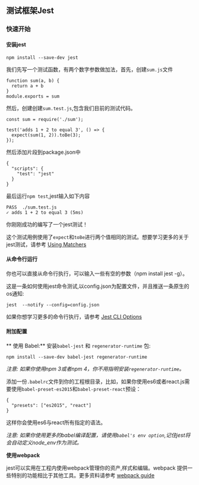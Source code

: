## 测试框架Jest

### 快速开始
#### 安装jest
```
npm install --save-dev jest
```

我们先写一个测试函数，有两个数字参数做加法，首先，创建`sum.js`文件
```
function sum(a, b) {
  return a + b
}
module.exports = sum
```

然后，创建创建`sum.test.js`,包含我们目前的测试代码。
```
const sum = require('./sum');

test('adds 1 + 2 to equal 3', () => {
  expect(sum(1, 2)).toBe(3);
});
```

然后添加片段到package.json中
```
{
  "scripts": {
    "test": "jest"
  }
}
```
最后运行`npm test`,jest输入如下内容

```
PASS  ./sum.test.js
✓ adds 1 + 2 to equal 3 (5ms)
```

你刚刚成功的编写了一个jest测试！

这个测试用例使用了`expect`和`toBe`进行两个值相同的测试。想要学习更多的关于jest测试，请参考 [Using Matchers][1]


#### 从命令行运行
你也可以直接从命令行执行，可以输入一些有空的参数（npm install jest -g）。

这是一条如何使用jest命令测试,以config.json为配置文件，并且推送一条原生的os通知:
```
jest  --notify --config=config.json
```

如果你想学习更多的命令行执行，请参考 [Jest CLI Options][2]


#### 附加配置
** 使用 Babel:**
安装`babel-jest` 和 `regenerator-runtime` 包:
```
npm install --save-dev babel-jest regenerator-runtime
```
*注意: 如果你使用npm 3或者npm 4，你不用指明安装`regenerator-runtime`。*

添加一份`.babelrc`文件到你的工程根目录，比如，如果你使用es6或者react.js需要使用`babel-preset-es2015`和`babel-preset-react`预设：
```
{
  "presets": ["es2015", "react"]
}
```
这样你会使用es6与react所有指定的语法。

*注意: 如果你使用更多的babel编译配置，请使用`babel's env option`,记住jest将会自动定义node_env作为测试。*

**使用webpack**

jest可以实用在工程内使用webpack管理你的资产,样式和编辑。webpack 提供一些特别的功能相比于其他工具。更多资料请参考 [webpack guide][3]


  [1]: http://facebook.github.io/jest/docs/using-matchers.html
  [2]: https://facebook.github.io/jest/docs/cli.html
  [3]: http://facebook.github.io/jest/docs/webpack.html